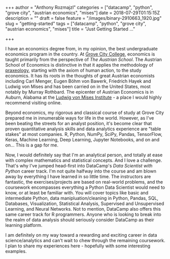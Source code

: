 +++
author = "Anthony Rozmajzl"
categories = ["datacamp", "python", "grove city", "austrian economics", "mises"]
date = 2018-07-29T01:15:15Z
description = ""
draft = false
feature = "/images/binary-2910663_1920.jpg"
slug = "getting-started"
tags = ["datacamp", "python", "grove city", "austrian economics", "mises"]
title = "Just Getting Started ..."

+++


I have an economics degree from, in my opinion, the best undergraduate economics program in the country. At [Grove City College](https://www.gcc.edu), economics is taught primarily from the perspective of *The Austrian School*.  The Austrian School of Economics is distinctive in that it applies the methodology of [praxeology](https://mises.org/library/praxeology-methodology-austrian-economics), starting with the axiom of human action, to the study economics.  It has its roots in the thoughts of great Austrian economists including Carl Menger, Eugen Böhm von Bawerk, Friedrich Hayek and Ludwig von Mises and has been carried on in the United States, most notably by Murray Rothbard.  The epicenter of Austrian Economics is in Auburn, Alabama at the [Ludwig von Mises Institute](https://mises.org) - a place I would highly recommend visiting online.

Beyond economics, my rigorous and classical course of study at Grove City prepared me in innumerable ways for life in the world.  However, as I've been beating the streets for an analyst position, it's become clear that proven quantitative analysis skills and data analytics experience are "table stakes" at most companies.  R, Python, NumPy, SciPy, Pandas, TensorFlow, Keras, Machine Learning, Deep Learning, Jupyter Notebooks, and on and on... This is a gap for me.

Now, I would definitely say that I'm an analytical person, and totally at ease with complex mathematics and statistical concepts.  And I love a challenge. That's why I've jumped head-first into DataCamp's *Data Scientist with Python* career track. I'm not quite halfway into the course and am blown away by everything I have learned in so little time.  The instructors are fantastic, the exercises/projects are based on real-world problems, and the coursework encompasses everything a Python Data Scientist would need to know, or at least be familiar with. You will cover topics like basic and intermediate Python, data manipluation/cleaning in Python, Pandas, SQL, Databases, Visualization, Statistical Analysis, Supervised and Unsupervised Learning, and Neural Networks. Not to mention, DataCamp also offers this same career track for R programmers. Anyone who is looking to break into the realm of data analysis should seriously consider DataCamp as their learning platform.

I am definitely on my way toward a rewarding and exciting career in data science/analytics and can't wait to chew through the remaining coursework. I plan to share my experiences here - hopefully with some interesting examples.

